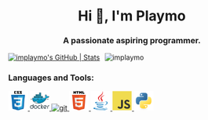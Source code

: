 <h1 align="center">Hi 👋, I'm Playmo</h1>
<h3 align="center">A passionate aspiring programmer.</h3>


<div style="display: flex; align-items: flex-start;">
  <a href="https://quira.sh?utm_source=widgets&utm_campaign=implaymo">
    <img src="https://stats.quira.sh/implaymo/github?theme=dark" alt="implaymo's GitHub | Stats" />
  </a>
  <img src="https://github-readme-stats.vercel.app/api/top-langs?username=implaymo&show_icons=true&locale=en&layout=compact" alt="implaymo" style="margin-left: 10px;" />
</div>




<h3 align="left">Languages and Tools:</h3>
<p align="left"> <a href="https://getbootstrap.com" target="_blank" rel="noreferrer"> </a> <a href="https://www.w3schools.com/css/" target="_blank" rel="noreferrer"> <img src="https://raw.githubusercontent.com/devicons/devicon/master/icons/css3/css3-original-wordmark.svg" alt="css3" width="40" height="40"/> </a>  <a href="https://www.docker.com/" target="_blank" rel="noreferrer"> <img src="https://raw.githubusercontent.com/devicons/devicon/master/icons/docker/docker-original-wordmark.svg" alt="docker" width="40" height="40"/> </a> </a> <a href="https://git-scm.com/" target="_blank" rel="noreferrer"> <img src="https://www.vectorlogo.zone/logos/git-scm/git-scm-icon.svg" alt="git" width="40" height="40"/> </a> <a href="https://www.w3.org/html/" target="_blank" rel="noreferrer"> <img src="https://raw.githubusercontent.com/devicons/devicon/master/icons/html5/html5-original-wordmark.svg" alt="html5" width="40" height="40"/> </a> <a href="https://www.java.com" target="_blank" rel="noreferrer"> <img src="https://raw.githubusercontent.com/devicons/devicon/master/icons/java/java-original.svg" alt="java" width="40" height="40"/> </a> <a href="https://developer.mozilla.org/en-US/docs/Web/JavaScript" target="_blank" rel="noreferrer"> <img src="https://raw.githubusercontent.com/devicons/devicon/master/icons/javascript/javascript-original.svg" alt="javascript" width="40" height="40"/> </a> </a> <a href="https://www.python.org" target="_blank" rel="noreferrer"> <img src="https://raw.githubusercontent.com/devicons/devicon/master/icons/python/python-original.svg" alt="python" width="40" height="40"/> </a>  </p>
